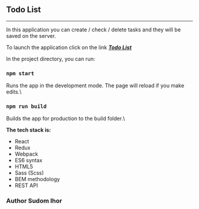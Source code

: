 ## Todo List
------------------
In this application you can create / check / delete tasks and they will be saved on the server.

To launch the application click on the link ***[Todo List](https://competent-mclean-064e05.netlify.app)***

In the project directory, you can run:

### `npm start`
Runs the app in the development mode.
The page will reload if you make edits.\

### `npm run build`
Builds the app for production to the build folder.\

**The tech stack is:**
* React
* Redux
* Webpack
* ES6 syntax
* HTML5
* Sass (Scss)
* BEM methodology
* REST API

### Author Sudom Ihor
